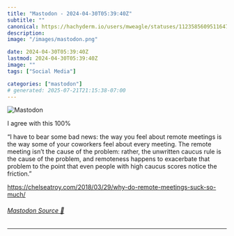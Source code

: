 ```yaml
---
title: "Mastodon - 2024-04-30T05:39:40Z"
subtitle: ""
canonical: https://hachyderm.io/users/mweagle/statuses/112358560951164773
description:
image: "/images/mastodon.png"

date: 2024-04-30T05:39:40Z
lastmod: 2024-04-30T05:39:40Z
image: ""
tags: ["Social Media"]

categories: ["mastodon"]
# generated: 2025-07-21T21:15:38-07:00
---
```

![Mastodon](/images/mastodon.png)

<p>I agree with this 100%</p><p>“I have to bear some bad news: the way you feel about remote meetings is the way some of your coworkers feel about every meeting. The remote meeting isn’t the cause of the problem: rather, the unwritten caucus rule is the cause of the problem, and remoteness happens to exacerbate that problem to the point that even people with high caucus scores notice the friction.”</p><p><a href="https://chelseatroy.com/2018/03/29/why-do-remote-meetings-suck-so-much/" target="_blank" rel="nofollow noopener noreferrer" translate="no"><span class="invisible">https://</span><span class="ellipsis">chelseatroy.com/2018/03/29/why</span><span class="invisible">-do-remote-meetings-suck-so-much/</span></a></p>


###### [Mastodon Source 🐘](https://hachyderm.io/@mweagle/112358560951164773)

___
